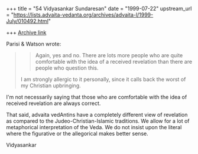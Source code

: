 +++
title = "54 Vidyasankar Sundaresan"
date = "1999-07-22"
upstream_url = "https://lists.advaita-vedanta.org/archives/advaita-l/1999-July/010492.html"

+++
[Archive link](https://lists.advaita-vedanta.org/archives/advaita-l/1999-July/010492.html)

Parisi & Watson <niche at AMERITECH.NET> wrote:

>>Again, yes and no. There are lots more people who are quite comfortable
>>with the idea of a received revelation than there are people who question
>>this.
>
>
>I am strongly allergic to it personally, since it calls back the worst of
my
>Christian upbringing.

I'm not necessarily saying that those who are comfortable with the idea of
received revelation are always correct.

That said, advaita vedAntins have a completely different view of revelation
as compared to the Judeo-Christian-Islamic traditions. We allow for a lot
of metaphorical interpretation of the Veda. We do not insist upon the
literal where the figurative or the allegorical makes better sense.

Vidyasankar

